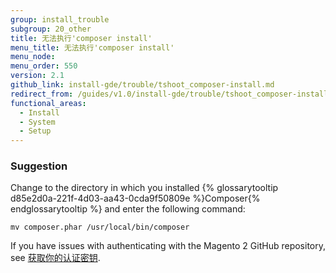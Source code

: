 ```yaml
---
group: install_trouble
subgroup: 20_other
title: 无法执行'composer install'
menu_title: 无法执行'composer install'
menu_node:
menu_order: 550
version: 2.1
github_link: install-gde/trouble/tshoot_composer-install.md
redirect_from: /guides/v1.0/install-gde/trouble/tshoot_composer-install.html
functional_areas:
  - Install
  - System
  - Setup
---
```



### Suggestion

Change to the directory in which you installed {% glossarytooltip d85e2d0a-221f-4d03-aa43-0cda9f50809e %}Composer{% endglossarytooltip %} and enter the following command:

`mv composer.phar /usr/local/bin/composer`

If you have issues with authenticating with the Magento 2 GitHub repository, see <a href="{{ page.baseurl }}/install-gde/prereq/connect-auth.html">获取你的认证密钥</a>.


